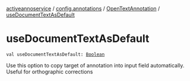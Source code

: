 [activeannoservice](../../index.md) / [config.annotations](../index.md) / [OpenTextAnnotation](index.md) / [useDocumentTextAsDefault](./use-document-text-as-default.md)

# useDocumentTextAsDefault

`val useDocumentTextAsDefault: `[`Boolean`](https://kotlinlang.org/api/latest/jvm/stdlib/kotlin/-boolean/index.html)

Use this option to copy target of annotation into input field automatically. Useful for orthographic corrections

